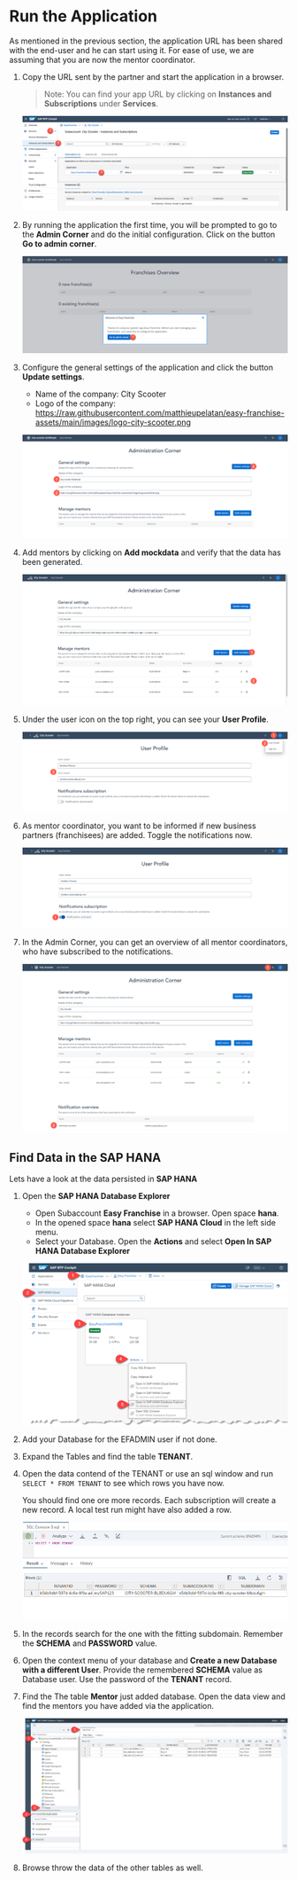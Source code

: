 # Run the Application

As mentioned in the previous section, the application URL has been shared with the end-user and he can start using it. For ease of use, we are assuming that you are now the mentor coordinator.


1. Copy the URL sent by the partner and start the application in a browser.
    > Note: You can find your app URL by clicking on **Instances and Subscriptions** under **Services**.

   ![](images/start-application.png)
2. By running the application the first time, you will be prompted to go to the **Admin Corner** and do the initial configuration. Click on the button **Go to admin corner**.

   ![](images/go-to-admin-corner.png)

3. Configure the general settings of the application and click the button **Update settings**.
    * Name of the company: City Scooter
    * Logo of the company: https://raw.githubusercontent.com/matthieupelatan/easy-franchise-assets/main/images/logo-city-scooter.png

   ![](images/admin-corner-default.png)


4. Add mentors by clicking on **Add mockdata** and verify that the data has been generated.

   ![](images/admin-corner-configuration.png)

5. Under the user icon on the top right, you can see your **User Profile**.

   ![](images/user-profile.png)

6. As mentor coordinator, you want to be informed if new business partners (franchisees) are added. Toggle the notifications now.

   ![](images/user-profile-notifications.png)

7. In the Admin Corner, you can get an overview of all mentor coordinators, who have subscribed to the notifications.

   ![](images/notification-overview.png)


## Find Data in the SAP HANA

Lets have a look at the data persisted in **SAP HANA**

1. Open the **SAP HANA Database Explorer**
   * Open Subaccount **Easy Franchise** in a browser. Open space **hana**.
   * In the opened space **hana** select **SAP  HANA Cloud** in the left side menu. 
   * Select your Database. Open the **Actions**  and select **Open In SAP HANA Database Explorer**
  
   ![](images/open-database-explorer.png)
2. Add your Database for the EFADMIN user if not done. 
3. Expand the Tables and find the table **TENANT**.
4. Open the data contend of the TENANT or use an sql window and run `SELECT * FROM TENANT` to see which rows you have now. 
    
   You should find one ore more records. Each subscription will create a new record. A local test run might have also added a row. 

    ![](images/tenant-table-data.png)
5. In the records search for the one with the fitting subdomain. Remember the **SCHEMA** and **PASSWORD** value. 
6. Open the context menu of your database and **Create a new Database with a different User**. Provide the remembered **SCHEMA**  value as Database user. Use the password of the **TENANT** record. 
7. Find the The table **Mentor** just added database. Open the data view and find the mentors you have added via the application.

   ![](images/mentor-table.png)
8. Browse throw the data of the other tables as well.    
